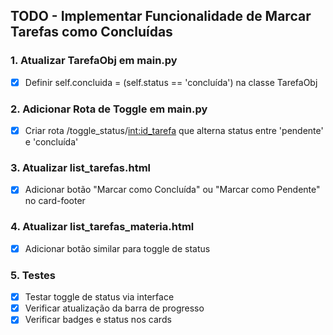 ## TODO - Implementar Funcionalidade de Marcar Tarefas como Concluídas

### 1. Atualizar TarefaObj em main.py
- [x] Definir self.concluida = (self.status == 'concluída') na classe TarefaObj

### 2. Adicionar Rota de Toggle em main.py
- [x] Criar rota /toggle_status/<int:id_tarefa> que alterna status entre 'pendente' e 'concluída'

### 3. Atualizar list_tarefas.html
- [x] Adicionar botão "Marcar como Concluída" ou "Marcar como Pendente" no card-footer

### 4. Atualizar list_tarefas_materia.html
- [x] Adicionar botão similar para toggle de status

### 5. Testes
- [x] Testar toggle de status via interface
- [x] Verificar atualização da barra de progresso
- [x] Verificar badges e status nos cards

